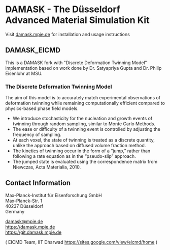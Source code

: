 # DAMASK - The Düsseldorf Advanced Material Simulation Kit

Visit [damask.mpie.de](https://damask.mpie.de) for installation and usage instructions

## DAMASK_EICMD

This is a DAMASK fork with "Discrete Deformation Twinning Model" implementation based on work done by Dr. Satyapriya Gupta and Dr. Philip Eisenlohr at MSU.

### The Discrete Deformation Twinning Model
The aim of this model is to accurately match experimental observations of deformation twinning while remaining computationally efficient compared to physics-based phase field models.

* We introduce stochasticity for the nucleation and growth events of twinning through random sampling, similar to Monte Carlo Methods.
* The ease or difficulty of a twinning event is controlled by adjusting the frequency of sampling.
* At each voxel, the state of twinning is treated as a discrete quantity, unlike the approach based on diffused volume fraction method.
* The kinetics of twinning occur in the form of a “jump,” rather than following a rate equation as in the “pseudo-slip” approach.
* The jumped state is evaluated using the correspondence matrix from Niewczas, Acta Materialia, 2010.

## Contact Information


Max-Planck-Institut für Eisenforschung GmbH  
Max-Planck-Str. 1  
40237 Düsseldorf  
Germany  

damask@mpie.de  
https://damask.mpie.de  
https://git.damask.mpie.de  


(
EICMD Team, IIT Dharwad
https://sites.google.com/view/eicmd/home
)
